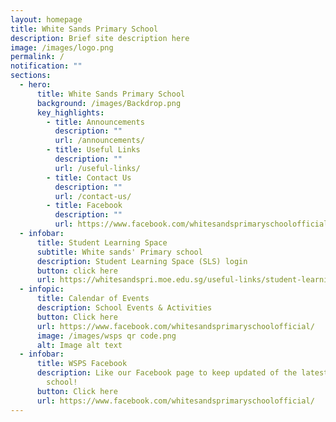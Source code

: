 ```yaml
---
layout: homepage
title: White Sands Primary School
description: Brief site description here
image: /images/logo.png
permalink: /
notification: ""
sections:
  - hero:
      title: White Sands Primary School
      background: /images/Backdrop.png
      key_highlights:
        - title: Announcements
          description: ""
          url: /announcements/
        - title: Useful Links
          description: ""
          url: /useful-links/
        - title: Contact Us
          description: ""
          url: /contact-us/
        - title: Facebook
          description: ""
          url: https://www.facebook.com/whitesandsprimaryschoolofficial/
  - infobar:
      title: Student Learning Space
      subtitle: White sands' Primary school
      description: Student Learning Space (SLS) login
      button: click here
      url: https://whitesandspri.moe.edu.sg/useful-links/student-learning-space-sls
  - infopic:
      title: Calendar of Events
      description: School Events & Activities
      button: Click here
      url: https://www.facebook.com/whitesandsprimaryschoolofficial/
      image: /images/wsps qr code.png
      alt: Image alt text
  - infobar:
      title: WSPS Facebook
      description: Like our Facebook page to keep updated of the latest happenings in
        school!
      button: Click here
      url: https://www.facebook.com/whitesandsprimaryschoolofficial/
---
```

